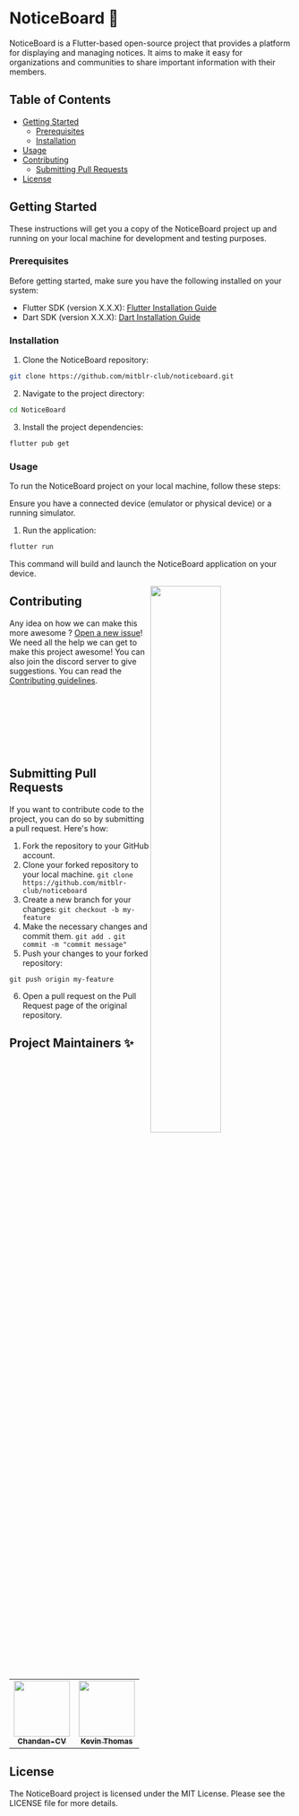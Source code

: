 # NoticeBoard 📝

NoticeBoard is a Flutter-based open-source project that provides a platform for displaying and managing notices. It aims to make it easy for organizations and communities to share important information with their members.

## Table of Contents

- [Getting Started](#getting-started)
  - [Prerequisites](#prerequisites)
  - [Installation](#installation)
- [Usage](#usage)
- [Contributing](#contributing)
  - [Submitting Pull Requests](#submitting-pull-requests)
- [License](#license)

## Getting Started 

These instructions will get you a copy of the NoticeBoard project up and running on your local machine for development and testing purposes.

### Prerequisites 

Before getting started, make sure you have the following installed on your system:

- Flutter SDK (version X.X.X): [Flutter Installation Guide](https://flutter.dev/docs/get-started/install)
- Dart SDK (version X.X.X): [Dart Installation Guide](https://dart.dev/get-dart)

### Installation 

1. Clone the NoticeBoard repository:

```bash
git clone https://github.com/mitblr-club/noticeboard.git
```
2. Navigate to the project directory:

```bash
cd NoticeBoard
```
3. Install the project dependencies:

```bash
flutter pub get
```
### Usage

To run the NoticeBoard project on your local machine, follow these steps:

Ensure you have a connected device (emulator or physical device) or a running simulator.

1. Run the application:
```bash
flutter run
```
This command will build and launch the NoticeBoard application on your device.

<img src="https://raw.githubusercontent.com/HurricanoBot/HurricanoImages/d0facab8f7e20042e5f1381525d6a80ada6e62e6/other/undraw_real_time_collaboration_c62i.svg" width="50%" align="right">
<h2>Contributing</h2>

Any idea on how we can make this more awesome ? [Open a new issue](https://github.com/mitblr-club/noticeboard/issues)! We need all the help we can get to make this project awesome! You can also join the discord server to give suggestions. You can read the [Contributing guidelines](CONTRIBUTING.md).

<br/>
<br/>
<br/>
<br/>
<br/>
<br/>

## Submitting Pull Requests

If you want to contribute code to the project, you can do so by submitting a pull request. Here's how:

1. Fork the repository to your GitHub account.
2. Clone your forked repository to your local machine. 
```git clone https://github.com/mitblr-club/noticeboard```
3. Create a new branch for your changes:
```git checkout -b my-feature```
4. Make the necessary changes and commit them.
```git add .```
```git commit -m "commit message"```
5. Push your changes to your forked repository:
```
git push origin my-feature
```
6. Open a pull request on the Pull Request page of the original repository.

## Project Maintainers ✨

<table>
  <tr>
    <td align="center"><a href="https://github.com/Chandan-CV"><img src="https://avatars.githubusercontent.com/u/37525954?v=4" width="100px;" alt=""/><br /><sub><b>Chandan-CV
</b></sub></a></td>
    <td align="center"><a href="https://github.com/scenario7"><img src="https://avatars.githubusercontent.com/u/77824686?v=4" width="100px;" alt=""/><br /><sub><b>Kevin Thomas
</b></sub></a></td>
  </tr>
</table>

## License
   
The NoticeBoard project is licensed under the MIT License. Please see the LICENSE file for more details.
